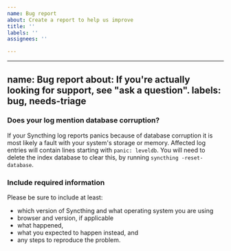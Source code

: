 ```yaml
---
name: Bug report
about: Create a report to help us improve
title: ''
labels: ''
assignees: ''

---
```


---
name: Bug report
about: If you're actually looking for support, see "ask a question".
labels: bug, needs-triage
---

### Does your log mention database corruption?

If your Syncthing log reports panics because of database corruption it is
most likely a fault with your system's storage or memory. Affected log
entries will contain lines starting with `panic: leveldb`. You will need to
delete the index database to clear this, by running `syncthing
-reset-database`.

### Include required information

Please be sure to include at least:

 - which version of Syncthing and what operating system you are using
 - browser and version, if applicable
 - what happened,
 - what you expected to happen instead, and
 - any steps to reproduce the problem.
